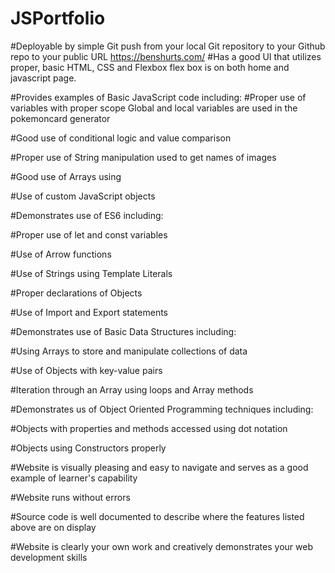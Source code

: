 # JSPortfolio

#Deployable by simple Git push from your local Git repository to your Github repo to your public URL
https://benshurts.com/
#Has a good UI that utilizes proper, basic HTML, CSS and Flexbox
flex box is on both home and javascript page.

#Provides examples of Basic JavaScript code including:
#Proper use of variables with proper scope
Global and local variables are used in the pokemoncard generator

#Good use of conditional logic and value comparison


#Proper use of String manipulation
used to get names of images

#Good use of Arrays
using

#Use of custom JavaScript objects

#Demonstrates use of ES6 including:

#Proper use of let and const variables

#Use of Arrow functions

#Use of Strings using Template Literals

#Proper declarations of Objects

#Use of Import and Export statements

#Demonstrates use of Basic Data Structures including:

#Using Arrays to store and manipulate collections of data

#Use of Objects with key-value pairs

#Iteration through an Array using loops and Array methods

#Demonstrates us of Object Oriented Programming techniques including:

#Objects with properties and methods accessed using dot notation

#Objects using Constructors properly

#Website is visually pleasing and easy to navigate and serves as a good example of learner's capability

#Website runs without errors

#Source code is well documented to describe where the features listed above are on display

#Website is clearly your own work and creatively demonstrates your web development skills
